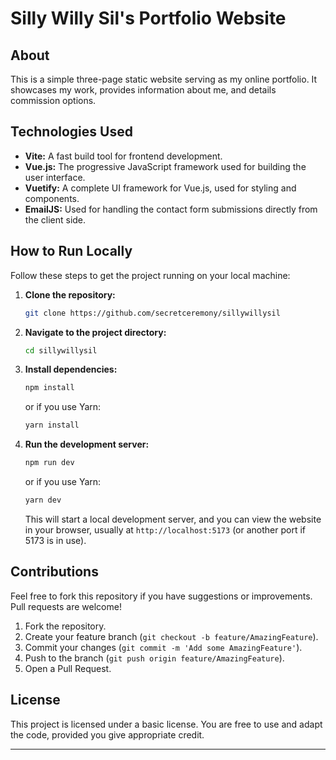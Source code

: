# Silly Willy Sil's Portfolio Website

## About

This is a simple three-page static website serving as my online portfolio. It showcases my work, provides information about me, and details commission options.

## Technologies Used

* **Vite:** A fast build tool for frontend development.
* **Vue.js:** The progressive JavaScript framework used for building the user interface.
* **Vuetify:** A complete UI framework for Vue.js, used for styling and components.
* **EmailJS:** Used for handling the contact form submissions directly from the client side.

## How to Run Locally

Follow these steps to get the project running on your local machine:

1.  **Clone the repository:**
    ```bash
    git clone https://github.com/secretceremony/sillywillysil
    ```

2.  **Navigate to the project directory:**
    ```bash
    cd sillywillysil
    ```

3.  **Install dependencies:**
    ```bash
    npm install
    ```
    or if you use Yarn:
    ```bash
    yarn install
    ```

4.  **Run the development server:**
    ```bash
    npm run dev
    ```
    or if you use Yarn:
    ```bash
    yarn dev
    ```
    This will start a local development server, and you can view the website in your browser, usually at `http://localhost:5173` (or another port if 5173 is in use).

## Contributions

Feel free to fork this repository if you have suggestions or improvements. Pull requests are welcome!

1.  Fork the repository.
2.  Create your feature branch (`git checkout -b feature/AmazingFeature`).
3.  Commit your changes (`git commit -m 'Add some AmazingFeature'`).
4.  Push to the branch (`git push origin feature/AmazingFeature`).
5.  Open a Pull Request.

## License

This project is licensed under a basic license. You are free to use and adapt the code, provided you give appropriate credit.

---